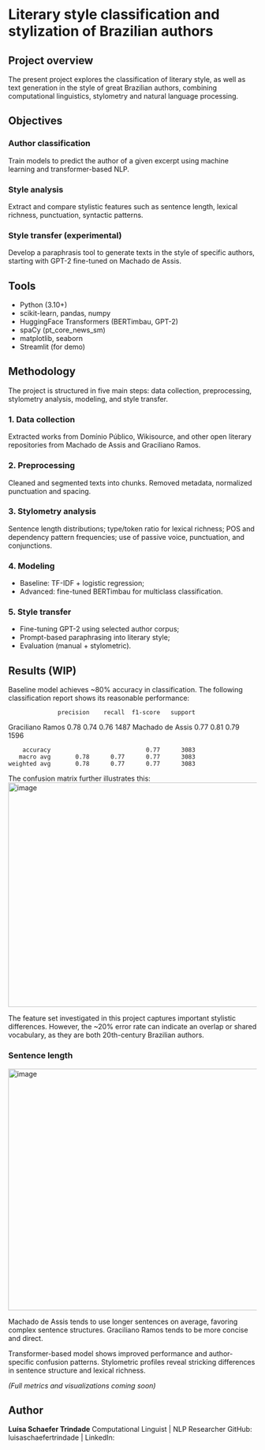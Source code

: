 # Literary style classification and stylization of Brazilian authors
## Project overview
The present project explores the classification of literary style, as well as text generation in the style of great Brazilian authors, combining computational linguistics, stylometry and natural language processing.

## Objectives
### Author classification
Train models to predict the author of a given excerpt using machine learning and transformer-based NLP.

### Style analysis
Extract and compare stylistic features such as sentence length, lexical richness, punctuation, syntactic patterns.

### Style transfer (experimental)
Develop a paraphrasis tool to generate texts in the style of specific authors, starting with GPT-2 fine-tuned on Machado de Assis.

## Tools
- Python (3.10+)
- scikit-learn, pandas, numpy
- HuggingFace Transformers (BERTimbau, GPT-2)
- spaCy (pt_core_news_sm)
- matplotlib, seaborn
- Streamlit (for demo)

## Methodology
The project is structured in five main steps: data collection, preprocessing, stylometry analysis, modeling, and style transfer.

### 1. Data collection
Extracted works from Domínio Público, Wikisource, and other open literary repositories from Machado de Assis and Graciliano Ramos. 

### 2. Preprocessing
Cleaned and segmented texts into chunks. Removed metadata, normalized punctuation and spacing.

### 3. Stylometry analysis
Sentence length distributions; type/token ratio for lexical richness; POS and dependency pattern frequencies; use of passive voice, punctuation, and conjunctions.

### 4. Modeling
- Baseline: TF-IDF + logistic regression;
- Advanced: fine-tuned BERTimbau for multiclass classification.

### 5. Style transfer
- Fine-tuning GPT-2 using selected author corpus;
- Prompt-based paraphrasing into literary style;
- Evaluation (manual + stylometric).

## Results (WIP)
Baseline model achieves ~80% accuracy in classification. The following classification report shows its reasonable performance:

                  precision    recall  f1-score   support

Graciliano Ramos       0.78      0.74      0.76      1487
Machado de Assis       0.77      0.81      0.79      1596

        accuracy                           0.77      3083
       macro avg       0.78      0.77      0.77      3083
    weighted avg       0.78      0.77      0.77      3083

The confusion matrix further illustrates this:
<img width="548" height="455" alt="image" src="https://github.com/user-attachments/assets/a1e4b907-b7e3-47cc-8932-23256d58a806" />

The feature set investigated in this project captures important stylistic differences. However, the ~20% error rate can indicate an overlap or shared vocabulary, as they are both 20th-century Brazilian authors.

### Sentence length
<img width="989" height="490" alt="image" src="https://github.com/user-attachments/assets/d37cd634-8675-4853-824e-11b1039ef8ea" />

Machado de Assis tends to use longer sentences on average, favoring complex sentence structures. Graciliano Ramos tends to be more concise and direct.

Transformer-based model shows improved performance and author-specific confusion patterns.
Stylometric profiles reveal stricking differences in sentence structure and lexical richness.

_(Full metrics and visualizations coming soon)_

## Author
**Luísa Schaefer Trindade**
Computational Linguist | NLP Researcher
GitHub: luisaschaefertrindade | LinkedIn: 
